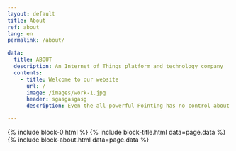 ```yaml
---
layout: default
title: About
ref: about
lang: en
permalink: /about/

data:
  title: ABOUT
  description: An Internet of Things platform and technology company
  contents:
    - title: Welcome to our website
      url: /
      image: /images/work-1.jpg
      header: sgasgasgasg
      description: Even the all-powerful Pointing has no control about the blind texts it is an almost unorthographic life One day however a small line of blind text by the name of Lorem Ipsum decided to leave for the far World of Grammar

---
```


{% include block-0.html %}
{% include block-title.html data=page.data %}
{% include block-about.html data=page.data %}
